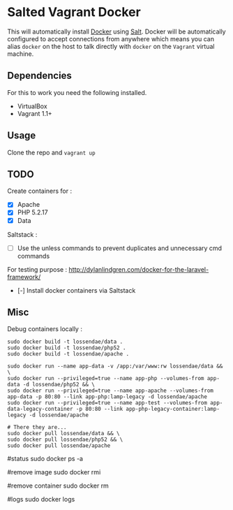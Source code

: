 # Salted Vagrant Docker

This will automatically install [Docker](http://docker.io) using [Salt](http://saltstack.com/).
Docker will be automatically configured to accept connections from anywhere which means
you can alias ``docker`` on the host to talk directly with ``docker`` on the ``Vagrant`` virtual machine.

## Dependencies

For this to work you need the following installed.

* VirtualBox
* Vagrant 1.1+

## Usage

Clone the repo and ``vagrant up``

## TODO

Create containers for : 

- [x] Apache 
- [x] PHP 5.2.17 
- [x] Data

Saltstack :

- [ ] Use the unless commands to prevent duplicates and unnecessary cmd commands

For testing purpose : http://dylanlindgren.com/docker-for-the-laravel-framework/

- [-] Install docker containers via Saltstack

## Misc

Debug containers locally :

```
sudo docker build -t lossendae/data .
sudo docker build -t lossendae/php52 .
sudo docker build -t lossendae/apache .

sudo docker run --name app-data -v /app:/var/www:rw lossendae/data && \
sudo docker run --privileged=true --name app-php --volumes-from app-data -d lossendae/php52 && \
sudo docker run --privileged=true --name app-apache --volumes-from app-data -p 80:80 --link app-php:lamp-legacy -d lossendae/apache
sudo docker run --privileged=true --name app-test --volumes-from app-data-legacy-container -p 80:80 --link app-php-legacy-container:lamp-legacy -d lossendae/apache

# There they are...
sudo docker pull lossendae/data && \
sudo docker pull lossendae/php52 && \
sudo docker pull lossendae/apache
```

#status
sudo docker ps -a

#remove image
sudo docker rmi <image>

#remove container
sudo docker rm <container-name>

#logs
sudo docker logs <container-name>
```